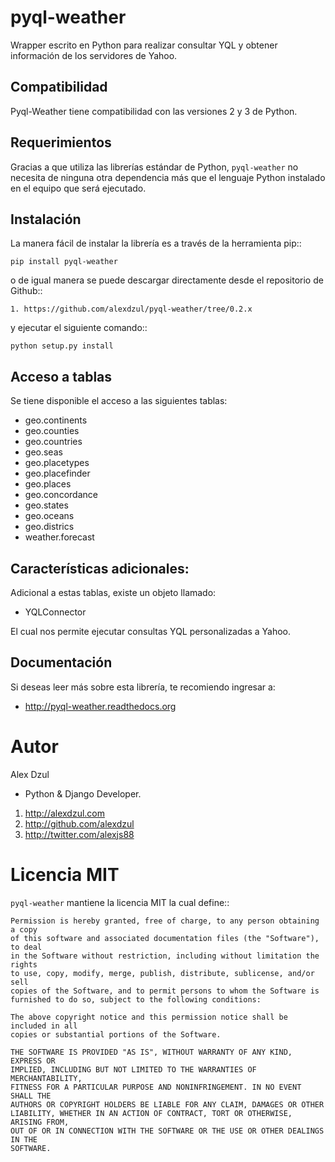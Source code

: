 pyql-weather
============

Wrapper escrito en Python para realizar consultar YQL y obtener información de los servidores de Yahoo.

Compatibilidad
--------------

Pyql-Weather tiene compatibilidad con las versiones 2 y 3 de Python.

Requerimientos
--------------

Gracias a que utiliza las librerías estándar de Python, ``pyql-weather`` no necesita de ninguna otra dependencia 
más que el lenguaje Python instalado en el equipo que será ejecutado.

Instalación
-----------

La manera fácil de instalar la librería es a través de la herramienta pip::

    pip install pyql-weather

o de igual manera se puede descargar directamente desde el repositorio de Github::

    1. https://github.com/alexdzul/pyql-weather/tree/0.2.x

y ejecutar el siguiente comando::

    python setup.py install


Acceso a tablas
---------------

Se tiene disponible el acceso a las siguientes tablas:


* geo.continents
* geo.counties
* geo.countries
* geo.seas
* geo.placetypes
* geo.placefinder
* geo.places
* geo.concordance
* geo.states
* geo.oceans
* geo.districs
* weather.forecast

Características adicionales:
----------------------------

Adicional a estas tablas, existe un objeto llamado:

   + YQLConnector

El cual nos permite ejecutar consultas YQL personalizadas a Yahoo.


Documentación
-------------

Si deseas leer más sobre esta librería, te recomiendo ingresar a:

* http://pyql-weather.readthedocs.org


Autor
=====

Alex Dzul

* Python & Django Developer.

1. http://alexdzul.com
2. http://github.com/alexdzul
3. http://twitter.com/alexjs88

Licencia MIT
============

``pyql-weather`` mantiene la licencia MIT la cual define::

    Permission is hereby granted, free of charge, to any person obtaining a copy
    of this software and associated documentation files (the "Software"), to deal
    in the Software without restriction, including without limitation the rights
    to use, copy, modify, merge, publish, distribute, sublicense, and/or sell
    copies of the Software, and to permit persons to whom the Software is
    furnished to do so, subject to the following conditions:
    
    The above copyright notice and this permission notice shall be included in all
    copies or substantial portions of the Software.
    
    THE SOFTWARE IS PROVIDED "AS IS", WITHOUT WARRANTY OF ANY KIND, EXPRESS OR
    IMPLIED, INCLUDING BUT NOT LIMITED TO THE WARRANTIES OF MERCHANTABILITY,
    FITNESS FOR A PARTICULAR PURPOSE AND NONINFRINGEMENT. IN NO EVENT SHALL THE
    AUTHORS OR COPYRIGHT HOLDERS BE LIABLE FOR ANY CLAIM, DAMAGES OR OTHER
    LIABILITY, WHETHER IN AN ACTION OF CONTRACT, TORT OR OTHERWISE, ARISING FROM,
    OUT OF OR IN CONNECTION WITH THE SOFTWARE OR THE USE OR OTHER DEALINGS IN THE
    SOFTWARE.